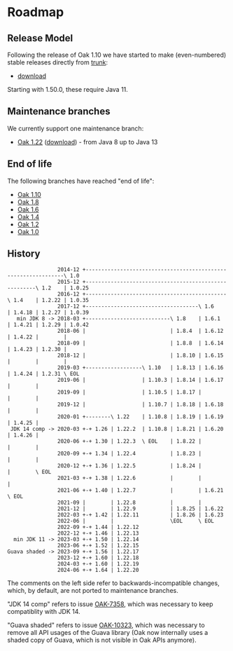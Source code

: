 <!--
   Licensed to the Apache Software Foundation (ASF) under one or more
   contributor license agreements.  See the NOTICE file distributed with
   this work for additional information regarding copyright ownership.
   The ASF licenses this file to You under the Apache License, Version 2.0
   (the "License"); you may not use this file except in compliance with
   the License.  You may obtain a copy of the License at

       http://www.apache.org/licenses/LICENSE-2.0

   Unless required by applicable law or agreed to in writing, software
   distributed under the License is distributed on an "AS IS" BASIS,
   WITHOUT WARRANTIES OR CONDITIONS OF ANY KIND, either express or implied.
   See the License for the specific language governing permissions and
   limitations under the License.
  -->

Roadmap
=======

Release Model
-------------
Following the release of Oak 1.10 we have started to make (even-numbered) stable
releases directly from [trunk](https://github.com/apache/jackrabbit-oak/tree/trunk/):

* [download](https://jackrabbit.apache.org/jcr/downloads.html#latest)

Starting with 1.50.0, these require Java 11.

Maintenance branches
--------------------
We currently support one maintenance branch:

* [Oak 1.22](https://github.com/apache/jackrabbit-oak/tree/1.22/) ([download](https://jackrabbit.apache.org/jcr/downloads.html#oak1.22)) - from Java 8 up to Java 13

End of life
-----------
The following branches have reached "end of life":

* [Oak 1.10](https://github.com/apache/jackrabbit-oak/tree/1.10/)
* [Oak 1.8](https://github.com/apache/jackrabbit-oak/tree/1.8/)
* [Oak 1.6](https://github.com/apache/jackrabbit-oak/tree/1.6/)
* [Oak 1.4](https://github.com/apache/jackrabbit-oak/tree/1.4/)
* [Oak 1.2](https://github.com/apache/jackrabbit-oak/tree/1.2/)
* [Oak 1.0](https://github.com/apache/jackrabbit-oak/tree/1.0/)

History
-------
~~~
                2014-12 +---------------------------------------------------------------\ 1.0
                2015-12 +------------------------------------------------------\ 1.2    | 1.0.25
                2016-12 +---------------------------------------------\ 1.4    | 1.2.22 | 1.0.35
                2017-12 +------------------------------------\ 1.6    | 1.4.18 | 1.2.27 | 1.0.39
   min JDK 8 -> 2018-03 +---------------------------\ 1.8    | 1.6.1  | 1.4.21 | 1.2.29 | 1.0.42
                2018-06 |                           | 1.8.4  | 1.6.12 | 1.4.22 |        |
                2018-09 |                           | 1.8.8  | 1.6.14 | 1.4.23 | 1.2.30 |
                2018-12 |                           | 1.8.10 | 1.6.15 |        |        |
                2019-03 +------------------\ 1.10   | 1.8.13 | 1.6.16 | 1.4.24 | 1.2.31 \ EOL
                2019-06 |                  | 1.10.3 | 1.8.14 | 1.6.17 |        |
                2019-09 |                  | 1.10.5 | 1.8.17 |        |        |
                2019-12 |                  | 1.10.7 | 1.8.18 | 1.6.18 |        |
                2020-01 +--------\ 1.22    | 1.10.8 | 1.8.19 | 1.6.19 | 1.4.25 |
 JDK 14 comp -> 2020-03 +-+ 1.26 | 1.22.2  | 1.10.8 | 1.8.21 | 1.6.20 | 1.4.26 |
                2020-06 +-+ 1.30 | 1.22.3  \ EOL    | 1.8.22 |        |        |
                2020-09 +-+ 1.34 | 1.22.4           | 1.8.23 |        |        |
                2020-12 +-+ 1.36 | 1.22.5           | 1.8.24 |        |        \ EOL
                2021-03 +-+ 1.38 | 1.22.6           |        |        |
                2021-06 +-+ 1.40 | 1.22.7           |        | 1.6.21 \ EOL
                2021-09 |        | 1.22.8           |        |
                2021-12 |        | 1.22.9           | 1.8.25 | 1.6.22
                2022-03 +-+ 1.42 | 1.22.11          | 1.8.26 | 1.6.23
                2022-06 |        |                  \EOL     \ EOL
                2022-09 +-+ 1.44 | 1.22.12
                2022-12 +-+ 1.46 | 1.22.13
  min JDK 11 -> 2023-03 +-+ 1.50 | 1.22.14
                2023-06 +-+ 1.52 | 1.22.15
Guava shaded -> 2023-09 +-+ 1.56 | 1.22.17
                2023-12 +-+ 1.60 | 1.22.18
                2024-03 +-+ 1.60 | 1.22.19
                2024-06 +-+ 1.64 | 1.22.20
~~~

The comments on the left side refer to backwards-incompatible changes, which,
by default, are not ported to maintenance branches.

"JDK 14 comp" refers to issue [OAK-7358](https://issues.apache.org/jira/browse/OAK-7358),
which was necessary to keep compatiblity with JDK 14.

"Guava shaded" refers to issue [OAK-10323](https://issues.apache.org/jira/browse/OAK-10323),
which was necessary to remove all API usages of the Guava library (Oak now internally
uses a shaded copy of Guava, which is not visible in Oak APIs anymore).
